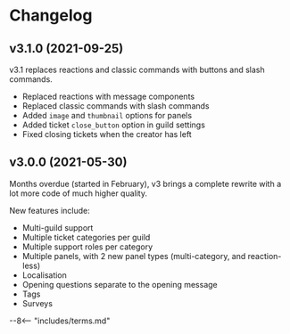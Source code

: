 # Changelog

<!--
	NOTE: MOST RECENT SHOULD BE AT THE TOP!
-->

## v3.1.0 (2021-09-25)

v3.1 replaces reactions and classic commands with buttons and slash commands.

- Replaced reactions with message components
- Replaced classic commands with slash commands
- Added `image` and `thumbnail` options for panels
- Added ticket `close_button` option in guild settings 
- Fixed closing tickets when the creator has left

## v3.0.0 (2021-05-30)

Months overdue (started in February), v3 brings a complete rewrite with a lot more code of much higher quality.

New features include:

- Multi-guild support
- Multiple ticket categories per guild
- Multiple support roles per category
- Multiple panels, with 2 new panel types (multi-category, and reaction-less)
- Localisation
- Opening questions separate to the opening message
- Tags
- Surveys

<!-- do not delete -->
--8<-- "includes/terms.md"
<!-- /do not delete -->
